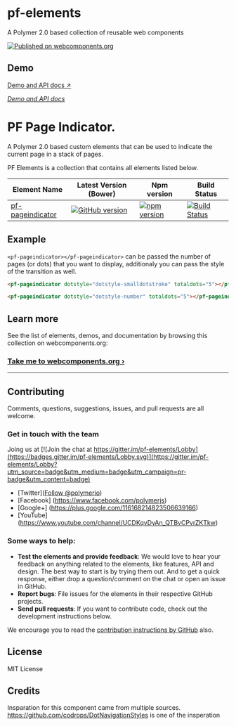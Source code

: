 # pf-elements
A Polymer 2.0 based collection of reusable web components 

[![Published on webcomponents.org](https://img.shields.io/badge/webcomponents.org-published-blue.svg)](https://www.webcomponents.org/element/owner/my-element)

## Demo

[Demo and API docs ↗](https://www.webcomponents.org/element/PFElements/pf-pageindicator/demo/demo/index.html)

_[Demo and API docs](https://www.webcomponents.org/element/PFElements/pf-pageindicator/demo/demo/index.html)_

# PF Page Indicator.

A Polymer 2.0 based custom elements that can be used to indicate the current page in a stack of pages. 

PF Elements is a collection that contains all elements listed below.


| Element Name | Latest Version (Bower) | Npm version  | Build Status |
|--------------|------------------------|--------------|--------------|
| [pf-pageindicator](https://github.com/PFElements/pf-pageindicator) | [![GitHub version](https://badge.fury.io/gh/PFElements%2Fpf-pageindicator.svg)](https://badge.fury.io/gh/PFElements%2Fpf-pageindicator) | [![npm version](https://badge.fury.io/js/pf-pageindicator.svg)](https://www.npmjs.com/package/pf-pageindicator) |[![Build Status](https://travis-ci.org/PFElements/pf-pageindicator.svg?branch=master)](https://travis-ci.org/PFElements/pf-pageindicator) | 


## Example

`<pf-pageindicator></pf-pageindicator>` can be passed the number of pages (or dots) that you want to display, additionaly you can pass the style of the transition as well.

<!---
```
<custom-element-demo>
  <template>
    <script src="../webcomponentsjs/webcomponents-lite.js"></script>
    <link rel="import" href="pf-pageindicator.html">
    <next-code-block></next-code-block>
  </template>
</custom-element-demo>
```
-->

```html
<pf-pageindicator dotstyle="dotstyle-smalldotstroke" totaldots="5"></pf-pageindicator>
```
```html
<pf-pageindicator dotstyle="dotstyle-number" totaldots="5"></pf-pageindicator>
```
## Learn more

See the list of elements, demos, and documentation by browsing this collection on webcomponents.org:

### [Take me to webcomponents.org ›](https://www.webcomponents.org/element/PFElements/pf-pageindicator)

---

## Contributing

Comments, questions, suggestions, issues, and pull requests are all welcome.

### Get in touch with the team

Joing us at [![Join the chat at https://gitter.im/pf-elements/Lobby](https://badges.gitter.im/pf-elements/Lobby.svg)](https://gitter.im/pf-elements/Lobby?utm_source=badge&utm_medium=badge&utm_campaign=pr-badge&utm_content=badge)

- [Twitter](<a href="https://twitter.com/polymerio" class="twitter-follow-button" data-show-count="false">Follow @polymerio</a>)
- [Facebook] (https://www.facebook.com/polymerjs)
- [Google+] (https://plus.google.com/116168214823506639166) 
- [YouTube] (https://www.youtube.com/channel/UCDKqvDyAn_QTBvCPvrZKTkw) 


### Some ways to help:

- **Test the elements and provide feedback**: We would love to hear your feedback on anything related to the elements, like features, API and design. The best way to start is by trying them out. And to get a quick response, either drop a question/comment on the chat or open an issue in GitHub.
- **Report bugs**: File issues for the elements in their respective GitHub projects.
- **Send pull requests**: If you want to contribute code, check out the development instructions below.

We encourage you to read the [contribution instructions by GitHub](https://guides.github.com/activities/contributing-to-open-source/#contributing) also.

## License

MIT License

## Credits
Insparation for this component came from multiple sources.  
https://github.com/codrops/DotNavigationStyles is one of the insperation
